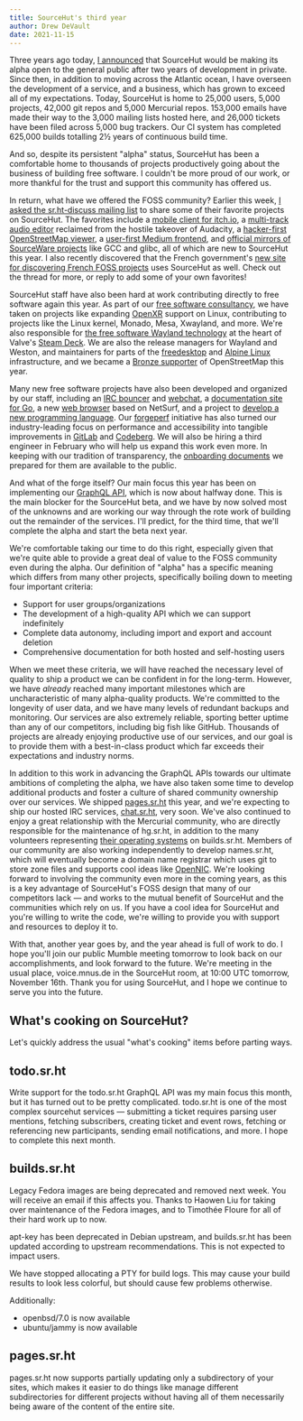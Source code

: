 ```yaml
---
title: SourceHut's third year
author: Drew DeVault
date: 2021-11-15
---
```


Three years ago today, [I announced][0] that SourceHut would be making its alpha
open to the general public after two years of development in private. Since
then, in addition to moving across the Atlantic ocean, I have overseen the
development of a service, and a business, which has grown to exceed all of my
expectations. Today, SourceHut is home to 25,000 users, 5,000 projects, 42,000
git repos and 5,000 Mercurial repos. 153,000 emails have made their way to the
3,000 mailing lists hosted here, and 26,000 tickets have been filed across 5,000
bug trackers. Our CI system has completed 625,000 builds totalling 2½ years of
continuous build time.

[0]: https://drewdevault.com/2018/11/15/sr.ht-general-availability.html

And so, despite its persistent "alpha" status, SourceHut has been a comfortable
home to thousands of projects productively going about the business of building
free software. I couldn't be more proud of our work, or more thankful for the
trust and support this community has offered us.

In return, what have we offered the FOSS community? Earlier this week, [I asked
the sr.ht-discuss mailing list][1] to share some of their favorite projects on
SourceHut. The favorites include a [mobile client for itch.io][mitch], a
[multi-track audio editor][tenacity] reclaimed from the hostile takeover of
Audacity, a [hacker-first OpenStreetMap viewer][osm], a [user-first Medium
frontend][scribe], and [official mirrors of SourceWare projects][sourceware]
like GCC and glibc, all of which are new to SourceHut this year. I also recently
discovered that the French government's [new site for discovering French FOSS
projects][code.gouv.fr] uses SourceHut as well. Check out the thread for more,
or reply to add some of your own favorites!

[1]: https://lists.sr.ht/~sircmpwn/sr.ht-discuss/%3CCFL3CMT80O75.KMUQOE9PQ90B%40taiga%3E
[mitch]: https://sr.ht/~gardenapple/mitch/
[tenacity]: https://sr.ht/~tenacity/tenacity/
[osm]: https://sr.ht/~mil/Mepo/
[scribe]: https://sr.ht/~edwardloveall/Scribe/
[sourceware]: https://sr.ht/projects/~sourceware/
[code.gouv.fr]: https://code.gouv.fr/#/about

SourceHut staff have also been hard at work contributing directly to free
software again this year. As part of our [free software
consultancy][consulting], we have taken on projects like expanding [OpenXR][oxr]
support on Linux, contributing to projects like the Linux kernel, Monado, Mesa,
Xwayland, and more. We're also responsible for [the free software Wayland
technology][gamescope] at the heart of Valve's [Steam Deck][steamdeck]. We are
also the release managers for Wayland and Weston, and maintainers for parts of
the [freedesktop][fd.o] and [Alpine Linux][alpine] infrastructure, and we became
a [Bronze supporter][bronze] of OpenStreetMap this year.

Many new free software projects have also been developed and organized by our
staff, including an [IRC bouncer][soju] and [webchat][gamja], a [documentation
site for Go][godocs], a new [web browser][visurf] based on NetSurf, and a
project to [develop a new programming language][language]. Our
[forgeperf][forgeperf] initiative has also turned our industry-leading focus on
performance and accessibility into tangible improvements in [GitLab][gitlab] and
[Codeberg][codeberg]. We will also be hiring a third engineer in February who
will help us expand this work even more. In keeping with our tradition of
transparency, the [onboarding documents][onboarding] we prepared for them are
available to the public.

[consulting]: https://sourcehut.org/consultancy/
[oxr]: https://www.khronos.org/OpenXR/
[gamescope]: https://github.com/Plagman/gamescope
[steamdeck]: https://www.steamdeck.com/en/
[bronze]: https://wiki.osmfoundation.org/wiki/Corporate_Members#Bronze_Corporate_Members
[soju]: https://sr.ht/~emersion/soju
[gamja]: https://sr.ht/~emersion/gamja
[godocs]: https://godocs.io
[visurf]: https://sr.ht/~sircmpwn/visurf
[language]: https://drewdevault.com/2021/03/19/A-new-systems-language.html
[fd.o]: https://www.freedesktop.org/wiki/
[alpine]: https://alpinelinux.org/
[forgeperf]: https://forgeperf.org/
[gitlab]: https://gitlab.com/gitlab-org/gitlab/-/issues/222685
[codeberg]: https://codeberg.org/Codeberg/Community/issues/176
[onboarding]: https://man.sr.ht/staff/culture.md

And what of the forge itself? Our main focus this year has been on implementing
our [GraphQL API][graphql], which is now about halfway done. This is the main
blocker for the SourceHut beta, and we have by now solved most of the unknowns
and are working our way through the rote work of building out the remainder of
the services. I'll predict, for the third time, that we'll complete the alpha
and start the beta next year.

[graphql]: https://sourcehut.org/blog/2020-06-10-how-graphql-will-shape-the-alpha/

We're comfortable taking our time to do this right, especially given that we're
quite able to provide a great deal of value to the FOSS community even during
the alpha. Our definition of "alpha" has a specific meaning which differs from
many other projects, specifically boiling down to meeting four important
criteria:

- Support for user groups/organizations
- The development of a high-quality API which we can support indefinitely
- Complete data autonomy, including import and export and account deletion
- Comprehensive documentation for both hosted and self-hosting users

When we meet these criteria, we will have reached the necessary level of quality
to ship a product we can be confident in for the long-term. However, we have
*already* reached many important milestones which are uncharacteristic of many
alpha-quality products. We're committed to the longevity of user data, and we
have many levels of redundant backups and monitoring. Our services are also
extremely reliable, sporting better uptime than any of our competitors,
including big fish like GitHub. Thousands of projects are already enjoying
productive use of our services, and our goal is to provide them with a
best-in-class product which far exceeds their expectations and industry norms.

In addition to this work in advancing the GraphQL APIs towards our ultimate
ambitions of completing the alpha, we have also taken some time to develop
additional products and foster a culture of shared community ownership over our
services. We shipped [pages.sr.ht](https://srht.site) this year, and we're
expecting to ship our hosted IRC services, [chat.sr.ht][chat], very soon. We've
also continued to enjoy a great relationship with the Mercurial community, who
are directly responsible for the maintenance of hg.sr.ht, in addition to the
many volunteers representing [their operating systems][compat] on builds.sr.ht.
Members of our community are also working independently to develop names.sr.ht,
which will eventually become a domain name registrar which uses git to store
zone files and supports cool ideas like [OpenNIC][opennic]. We're looking
forward to involving the community even more in the coming years, as this is a
key advantage of SourceHut's FOSS design that many of our competitors lack
&mdash; and works to the mutual benefit of SourceHut and the communities which
rely on us. If you have a cool idea for SourceHut and you're willing to write
the code, we're willing to provide you with support and resources to deploy it
to.

[chat]: https://sourcehut.org/blog/2021-10-15-whats-cooking-october-2021/#chatsrht
[compat]: https://man.sr.ht/builds.sr.ht/compatibility.md
[opennic]: https://www.opennic.org

With that, another year goes by, and the year ahead is full of work to do. I
hope you'll join our public Mumble meeting tomorrow to look back on our
accomplishments, and look forward to the future. We're meeting in the usual
place, voice.mnus.de in the SourceHut room, at 10:00 UTC tomorrow, November
16th. Thank you for using SourceHut, and I hope we continue to serve you into
the future.

## What's cooking on SourceHut?

Let's quickly address the usual "what's cooking" items before parting ways.

## todo.sr.ht

Write support for the todo.sr.ht GraphQL API was my main focus this month, but
it has turned out to be pretty complicated. todo.sr.ht is one of the most
complex sourcehut services &mdash; submitting a ticket requires parsing user
mentions, fetching subscribers, creating ticket and event rows, fetching or
referencing new participants, sending email notifications, and more. I hope to
complete this next month.

## builds.sr.ht

Legacy Fedora images are being deprecated and removed next week. You will
receive an email if this affects you. Thanks to Haowen Liu for taking over
maintenance of the Fedora images, and to Timothée Floure for all of their hard
work up to now.

apt-key has been deprecated in Debian upstream, and builds.sr.ht has been
updated according to upstream recommendations. This is not expected to impact
users.

We have stopped allocating a PTY for build logs. This may cause your build
results to look less colorful, but should cause few problems otherwise.

Additionally:

- openbsd/7.0 is now available
- ubuntu/jammy is now available

## pages.sr.ht

pages.sr.ht now supports partially updating only a subdirectory of your sites,
which makes it easier to do things like manage different subdirectories for
different projects without having all of them necessarily being aware of the
content of the entire site.
